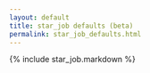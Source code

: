 ```yaml
---
layout: default
title: star_job defaults (beta)
permalink: star_job_defaults.html
---
```


{% include star_job.markdown %}

